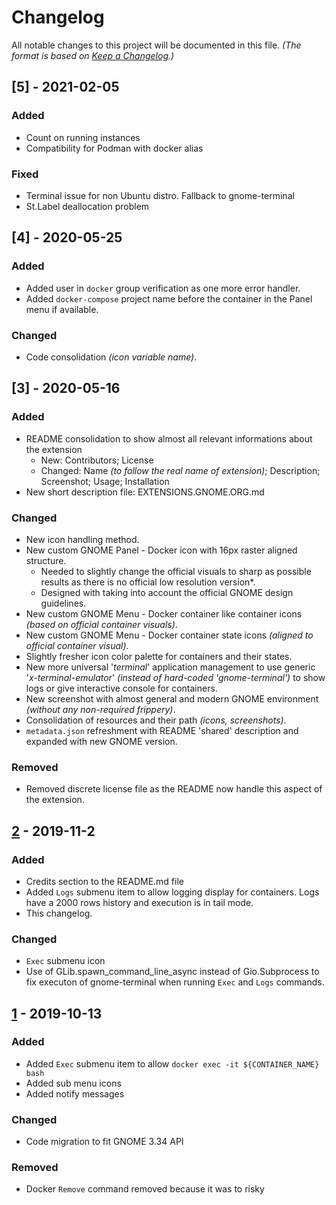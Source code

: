 # Changelog

All notable changes to this project will be documented in this file. *(The format is based on [Keep a Changelog](https://keepachangelog.com/en/1.0.0/).)*

## [5] - 2021-02-05

### Added

- Count on running instances
- Compatibility for Podman with docker alias

### Fixed

- Terminal issue for non Ubuntu distro. Fallback to gnome-terminal
- St.Label deallocation problem

## [4] - 2020-05-25

### Added

- Added user in `docker` group verification as one more error handler.
- Added `docker-compose` project name before the container in the Panel menu if available.

### Changed

- Code consolidation *(icon variable name)*.

## [3] - 2020-05-16

### Added

- README consolidation to show almost all relevant informations about the extension
	- New: Contributors; License
	- Changed: Name *(to follow the real name of extension)*; Description; Screenshot; Usage; Installation
- New short description file: EXTENSIONS.GNOME.ORG.md

### Changed

- New icon handling method.
- New custom GNOME Panel - Docker icon with 16px raster aligned structure.
  - Needed to slightly change the official visuals to sharp as possible results as there is no official low resolution version*.
  - Designed with taking into account the official GNOME design guidelines.
- New custom GNOME Menu - Docker container like container icons *(based on official container visuals)*.
- New custom GNOME Menu - Docker container state icons *(aligned to official container visual)*.
- Slightly fresher icon color palette for containers and their states.
- New more universal '*terminal*' application management to use generic '*x-terminal-emulator*' *(instead of hard-coded 'gnome-terminal')* to show logs or give interactive console for containers.
- New screenshot with almost general and modern GNOME environment *(without any non-required frippery)*.
- Consolidation of resources and their path *(icons, screenshots)*.
- `metadata.json` refreshment with README 'shared' description and expanded with new GNOME version.

### Removed

- Removed discrete license file as the README now handle this aspect of the extension.

## [2] - 2019-11-2

### Added

- Credits section to the README.md file
- Added `Logs` submenu item to allow logging display for containers. Logs
  have a 2000 rows history and execution is in tail mode.
- This changelog.

### Changed

- `Exec` submenu icon
- Use of GLib.spawn_command_line_async instead of Gio.Subprocess to fix
  executon of gnome-terminal when running `Exec` and `Logs` commands.

## [1] - 2019-10-13

### Added

- Added `Exec` submenu item to allow `docker exec -it ${CONTAINER_NAME} bash`
- Added sub menu icons
- Added notify messages

### Changed

- Code migration to fit GNOME 3.34 API

### Removed

- Docker `Remove` command removed because it was to risky

[unreleased]: https://github.com/RedSoftwareSystems/easy_docker_containers/tree/master
[1]: https://github.com/RedSoftwareSystems/easy_docker_containers/tree/v1
[2]: https://github.com/RedSoftwareSystems/easy_docker_containers/tree/v2
